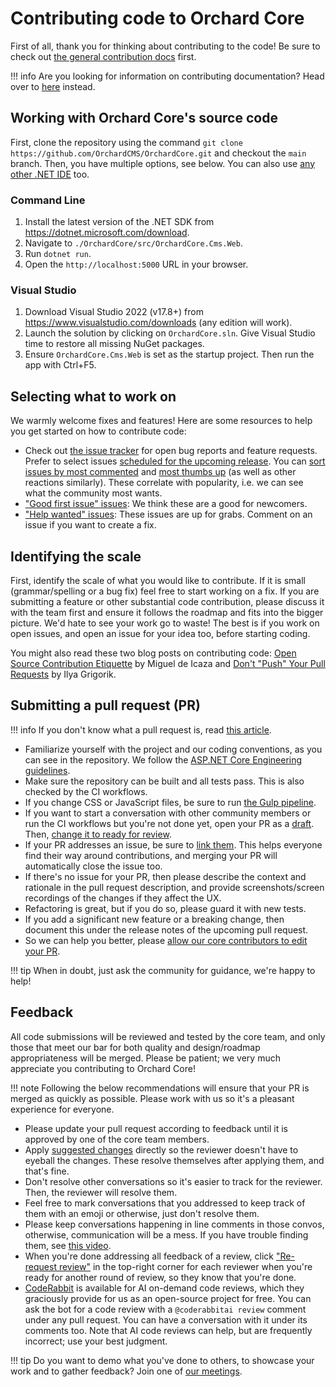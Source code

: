 # Contributing code to Orchard Core

First of all, thank you for thinking about contributing to the code! Be sure to check out [the general contribution docs](README.md) first.

!!! info
    Are you looking for information on contributing documentation? Head over to [here](contributing-documentation.md) instead.

## Working with Orchard Core's source code

First, clone the repository using the command `git clone https://github.com/OrchardCMS/OrchardCore.git` and checkout the `main` branch. Then, you have multiple options, see below. You can also use [any other .NET IDE](../../resources/development-tools/README.md) too.

### Command Line

1. Install the latest version of the .NET SDK from <https://dotnet.microsoft.com/download>.
2. Navigate to `./OrchardCore/src/OrchardCore.Cms.Web`.
3. Run `dotnet run`.
4. Open the `http://localhost:5000` URL in your browser.

### Visual Studio

1. Download Visual Studio 2022 (v17.8+) from <https://www.visualstudio.com/downloads> (any edition will work).
2. Launch the solution by clicking on `OrchardCore.sln`. Give Visual Studio time to restore all missing NuGet packages.
3. Ensure `OrchardCore.Cms.Web` is set as the startup project. Then run the app with Ctrl+F5.

## Selecting what to work on

We warmly welcome fixes and features! Here are some resources to help you get started on how to contribute code:

- Check out [the issue tracker](https://github.com/OrchardCMS/OrchardCore/issues) for open bug reports and feature requests. Prefer to select issues [scheduled for the upcoming release](https://github.com/OrchardCMS/OrchardCore/milestones). You can [sort issues by most commented](https://github.com/OrchardCMS/OrchardCore/issues?q=is%3Aissue+is%3Aopen+sort%3Acomments-desc) and [most thumbs up](https://github.com/OrchardCMS/OrchardCore/issues?q=is%3Aissue+is%3Aopen+sort%3Areactions-%2B1-desc) (as well as other reactions similarly). These correlate with popularity, i.e. we can see what the community most wants. 
- ["Good first issue" issues](https://github.com/OrchardCMS/OrchardCore/labels/good%20first%20issue): We think these are a good for newcomers.
- ["Help wanted" issues](https://github.com/OrchardCMS/OrchardCore/labels/help%20wanted): These issues are up for grabs. Comment on an issue if you want to create a fix.

## Identifying the scale

First, identify the scale of what you would like to contribute. If it is small (grammar/spelling or a bug fix) feel free to start working on a fix. If you are submitting a feature or other substantial code contribution, please discuss it with the team first and ensure it follows the roadmap and fits into the bigger picture. We'd hate to see your work go to waste! The best is if you work on open issues, and open an issue for your idea too, before starting coding.

You might also read these two blog posts on contributing code: [Open Source Contribution Etiquette](http://tirania.org/blog/archive/2010/Dec-31.html) by Miguel de Icaza and [Don't "Push" Your Pull Requests](https://www.igvita.com/2011/12/19/dont-push-your-pull-requests/) by Ilya Grigorik.

## Submitting a pull request (PR)

!!! info
    If you don't know what a pull request is, read [this article](https://help.github.com/articles/using-pull-requests).

- Familiarize yourself with the project and our coding conventions, as you can see in the repository. We follow the [ASP.NET Core Engineering guidelines](https://github.com/dotnet/aspnetcore/wiki/Engineering-guidelines).
- Make sure the repository can be built and all tests pass. This is also checked by the CI workflows.
- If you change CSS or JavaScript files, be sure to run [the Gulp pipeline](../../guides/gulp-pipeline/README.md).
- If you want to start a conversation with other community members or run the CI workflows but you're not done yet, open your PR as a [draft](https://docs.github.com/en/pull-requests/collaborating-with-pull-requests/proposing-changes-to-your-work-with-pull-requests/about-pull-requests#draft-pull-requests). Then, [change it to ready for review](https://docs.github.com/en/pull-requests/collaborating-with-pull-requests/proposing-changes-to-your-work-with-pull-requests/changing-the-stage-of-a-pull-request).
- If your PR addresses an issue, be sure to [link them](https://docs.github.com/en/issues/tracking-your-work-with-issues/linking-a-pull-request-to-an-issue). This helps everyone find their way around contributions, and merging your PR will automatically close the issue too.
- If there's no issue for your PR, then please describe the context and rationale in the pull request description, and provide screenshots/screen recordings of the changes if they affect the UX.
- Refactoring is great, but if you do so, please guard it with new tests.
- If you add a significant new feature or a breaking change, then document this under the release notes of the upcoming pull request.
- So we can help you better, please [allow our core contributors to edit your PR](https://docs.github.com/en/pull-requests/collaborating-with-pull-requests/working-with-forks/allowing-changes-to-a-pull-request-branch-created-from-a-fork).

!!! tip
    When in doubt, just ask the community for guidance, we're happy to help!

## Feedback

All code submissions will be reviewed and tested by the core team, and only those that meet our bar for both quality and design/roadmap appropriateness will be merged. Please be patient; we very much appreciate you contributing to Orchard Core!

!!! note
    Following the below recommendations will ensure that your PR is merged as quickly as possible. Please work with us so it's a pleasant experience for everyone.

- Please update your pull request according to feedback until it is approved by one of the core team members.
- Apply [suggested changes](https://docs.github.com/en/pull-requests/collaborating-with-pull-requests/reviewing-changes-in-pull-requests/incorporating-feedback-in-your-pull-request#applying-suggested-changes) directly so the reviewer doesn't have to eyeball the changes. These resolve themselves after applying them, and that's fine.
- Don't resolve other conversations so it's easier to track for the reviewer. Then, the reviewer will resolve them.
- Feel free to mark conversations that you addressed to keep track of them with an emoji or otherwise, just don't resolve them.
- Please keep conversations happening in line comments in those convos, otherwise, communication will be a mess. If you have trouble finding them, see [this video](https://github.com/OrchardCMS/OrchardCore/pull/14749#issuecomment-1917976028).
- When you're done addressing all feedback of a review, click ["Re-request review"](https://docs.github.com/en/pull-requests/collaborating-with-pull-requests/reviewing-changes-in-pull-requests/incorporating-feedback-in-your-pull-request#re-requesting-a-review) in the top-right corner for each reviewer when you're ready for another round of review, so they know that you're done.
- [CodeRabbit](https://coderabbit.ai/) is available for AI on-demand code reviews, which they graciously provide for us as an open-source project for free. You can ask the bot for a code review with a `@coderabbitai review` comment under any pull request. You can have a conversation with it under its comments too. Note that AI code reviews can help, but are frequently incorrect; use your best judgment.

!!! tip
    Do you want to demo what you've done to others, to showcase your work and to gather feedback? Join one of [our meetings](../../resources/meeting/README.md).
